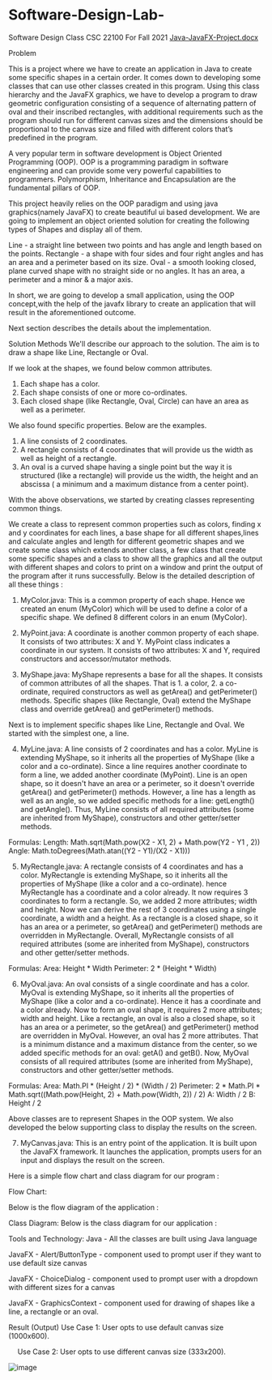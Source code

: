 # Software-Design-Lab-
Software Design Class CSC 22100 For Fall 2021
[Java-JavaFX-Project.docx](https://github.com/mohammedfahadnyc/Software-Design-Lab-HW-1/files/7289204/Java-JavaFX-Project.docx)

Problem

This is a project where we have to create an application in Java to create some specific shapes in a certain order. It comes down to developing some classes that can use other classes created in this program. Using this class hierarchy and the JavaFX graphics, we have to develop a program to draw geometric configuration consisting of a sequence of alternating pattern of oval and their inscribed rectangles, with additional requirements such as the program should run for different canvas sizes and the dimensions should be proportional to the canvas size and filled with different colors that’s predefined in the program.

A very popular term in software development is Object Oriented Programming (OOP). OOP is a programming paradigm in software engineering and can provide some very powerful capabilities to programmers. Polymorphism, Inheritance and Encapsulation are the fundamental pillars of OOP.

This project heavily relies on the OOP paradigm and using java graphics(namely JavaFX) to create beautiful ui based development. We are going to implement an object oriented solution for creating the following types of Shapes and display all of them.

Line - a straight line between two points and has angle and length based on the points.
Rectangle - a shape with four sides and four right angles and has an area and a perimeter based on its size.
Oval - a smooth looking closed, plane curved shape with no straight side or no angles. It has an area, a perimeter and a minor & a major axis.

In short, we are going to develop a small application, using the OOP concept,with the help of the javafx library to create an application that will result in the  aforementioned outcome.
 
Next section describes the details about the implementation.

Solution Methods
We'll describe our approach to the solution. The aim is to draw a shape like Line, Rectangle or Oval. 

If we look at the shapes, we found below common attributes.
1. Each shape has a color.
2. Each shape consists of one or more co-ordinates.
2. Each closed shape (like Rectangle, Oval, Circle) can have an area as well as a perimeter.

We also found specific properties. Below are the examples.
1. A line consists of 2 coordinates.
2. A rectangle consists of 4 coordinates that will provide us the width as well as height of a rectangle.
3. An oval is a curved shape having a single point but the way it is structured (like a rectangle) will provide us the width, the height and an abscissa ( a minimum and a maximum distance from a center point).

With the above observations, we started by creating classes representing common things.

We create a class to represent common properties such as colors, finding x and y coordinates for each lines, a base shape for all different shapes,lines and
calculate angles and length for different geometric shapes and we create some class which extends another class, a few class that create some specific shapes and a class to show all the graphics and all the output with different shapes and colors to print  on a window and print the output of the program after it runs successfully. 
Below is the detailed description of all these things :


1. MyColor.java:
This is a common property of each shape. Hence we created an enum (MyColor) which will be used to define a color of a specific shape. We defined 8 different colors in an enum (MyColor).

2. MyPoint.java:
A coordinate is another common property of each shape. It consists of two attributes: X and Y. MyPoint class indicates a coordinate in our system. It consists of two attributes: X and Y, required constructors and accessor/mutator methods.

3. MyShape.java:
MyShape represents a base for all the shapes. It consists of common attributes of all the shapes. That is 1. a color, 2. a co-ordinate, required constructors as well as getArea() and getPerimeter() methods. Specific shapes (like Rectangle, Oval) extend the MyShape class and override getArea() and getPerimeter() methods.

Next is to implement specific shapes like Line, Rectangle and Oval. We started with the simplest one, a line.

4. MyLine.java:
A line consists of 2 coordinates and has a color. MyLine is extending MyShape, so it inherits all the properties of MyShape (like a color and a co-ordinate). Since a line requires another coordinate to form a line, we added another coordinate (MyPoint). Line is an open shape, so it doesn't have an area or a perimeter, so it doesn't override getArea() and getPerimeter() methods. However, a line has a length as well as an angle, so we added specific methods for a line: getLength() and getAngle(). Thus, MyLine consists of all required attributes (some are inherited from MyShape), constructors and other getter/setter methods.

Formulas:
Length:  Math.sqrt(Math.pow(X2 - X1, 2) + Math.pow(Y2 - Y1 , 2))
Angle:  Math.toDegrees(Math.atan((Y2 - Y1)/(X2 - X1)))

5. MyRectangle.java:
A rectangle consists of 4 coordinates and has a color. MyRectangle is extending MyShape, so it inherits all the properties of MyShape (like a color and a co-ordinate). hence MyRectangle has a coordinate and a color already. It now requires 3 coordinates to form a rectangle. So, we added 2 more attributes; width and height. Now we can derive the rest of 3 coordinates using a single coordinate, a width and a height. As a rectangle is a closed shape, so it has an area or a perimeter, so getArea() and getPerimeter() methods are overridden in MyRectangle. Overall, MyRectangle consists of all required attributes (some are inherited from MyShape), constructors and other getter/setter methods.

Formulas:
Area:  Height * Width
Perimeter:  2 * (Height * Width)

6. MyOval.java:
An oval consists of a single coordinate and has a color. MyOval is extending MyShape, so it inherits all the properties of MyShape (like a color and a co-ordinate). Hence it has a coordinate and a color already. Now to form an oval shape, it requires 2 more attributes; width and height. Like a rectangle, an oval is also a closed shape, so it has an area or a perimeter, so the getArea() and getPerimeter() method are overridden in MyOval. However, an oval has 2 more attributes. That is a minimum distance and a maximum distance from the center, so we added specific methods for an oval: getA() and getB(). Now, MyOval consists of all required attributes (some are inherited from MyShape), constructors and other getter/setter methods.

Formulas:
Area:  Math.PI * (Height / 2) * (Width / 2)
Perimeter:  2 * Math.PI * Math.sqrt((Math.pow(Height, 2) + Math.pow(Width, 2)) / 2)
A:  Width / 2
B:  Height / 2

Above classes are to represent Shapes in the OOP system. We also developed the below supporting class to display the results on the screen.

7. MyCanvas.java:
This is an entry point of the application. It is built upon the JavaFX framework. It launches the application, prompts users for an input and displays the result on the screen. 


Here is a simple flow chart and class diagram for our program : 



Flow Chart:

Below is the flow diagram of the application :




Class Diagram: Below is the class diagram for our application : 



Tools and Technology:
Java -
 All the classes are built using Java language

JavaFX - Alert/ButtonType - 
component used to prompt user if they want to use default size canvas

JavaFX - ChoiceDialog - component used to prompt user with a dropdown with different sizes for a canvas

JavaFX - GraphicsContext - component used for drawing of shapes like a line, a rectangle or an oval.



Result (Output)
Use Case 1: User opts to use default canvas size (1000x600).

 

 
 
Use Case 2: User opts to use different canvas size (333x200).

 

 

 

![image](https://user-images.githubusercontent.com/54411378/136100136-cea766cf-e806-4198-908e-04fd80abb389.png)
